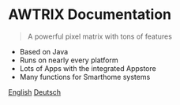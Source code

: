 # AWTRIX Documentation

> A powerful pixel matrix with tons of features

- Based on Java
- Runs on nearly every platform
- Lots of Apps with the integrated Appstore
- Many functions for Smarthome systems

[English](en-en/README)
[Deutsch](de-de/README)
